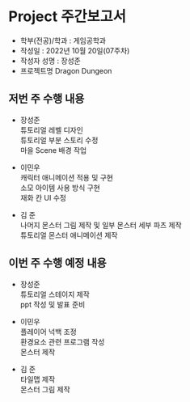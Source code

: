 # Project 주간보고서

- 학부(전공)/학과 : 게임공학과  
- 작성일 : 2022년 10월 20일(07주차)  
- 작성자 성명 : 장성준  
- 프로젝트명 Dragon Dungeon  

## 저번 주 수행 내용
- 장성준  
튜토리얼 레벨 디자인  
튜토리얼 부분 스토리 수정  
마을 Scene 배경 작업  

- 이민우  
캐릭터 애니메이션 적용 및 구현  
소모 아이템 사용 방식 구현  
재화 칸 UI 수정  

- 김 준  
나머지 몬스터 그림 제작 및 일부 몬스터 세부 파츠 제작  
튜토리얼 몬스터 애니메이션 제작  

## 이번 주 수행 예정 내용
- 장성준  
튜토리얼 스테이지 제작  
ppt 작성 및 발표 준비  

- 이민우  
플레이어 넉백 조정  
환경요소 관련 프로그램 작성  
몬스터 제작  

- 김 준  
타일맵 제작  
몬스터 그림 제작  
